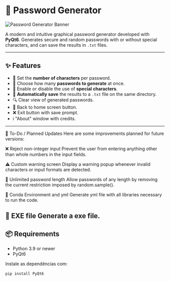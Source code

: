 # 🔐 Password Generator

![Password Generator Banner](https://img.shields.io/badge/PyQt6-Password%20App-green?style=flat-square&logo=python&logoColor=white)

A modern and intuitive graphical password generator developed with **PyQt6**. Generates secure and random passwords with or without special characters, and can save the results in `.txt` files.

---

[//]: # (## 🖼️ Interface)

[//]: # ()
[//]: # (<img src="cadeado.png" width="200"/>)

[//]: # ()
[//]: # (> Imagem de fundo personalizável com ícone de cadeado. Interface fixa, amigável e responsiva.)

[//]: # ()
[//]: # (---)

## ✨ Features

- 🔢 Set the **number of characters** per password.
- 🔁 Choose how many **passwords to generate** at once.
- 🔣 Enable or disable the use of **special characters**.
- 💾 **Automatically save** the results to a `.txt` file on the same directory.
- 🔍 Clear view of generated passwords.
- 🔄 Back to home screen button.
- ❌ Exit button with save prompt.
- ℹ️ "About" window with credits.

---

🚧 To-Do / Planned Updates
Here are some improvements planned for future versions:

❌ Reject non-integer input
Prevent the user from entering anything other than whole numbers in the input fields.

⚠️ Custom warning screen
Display a warning popup whenever invalid characters or input formats are detected.

📏 Unlimited password length
Allow passwords of any length by removing the current restriction imposed by random.sample().

📏 Conda Environment and yml
Generate yml file with all libraries necessary to run the code.

📏 EXE file
Generate a exe file.
---

## 📦 Requirements

- Python 3.9 or newer
- PyQt6

Instale as dependências com:

```bash
pip install PyQt6


